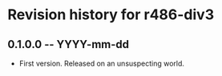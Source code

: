 # Revision history for r486-div3

## 0.1.0.0 -- YYYY-mm-dd

* First version. Released on an unsuspecting world.
